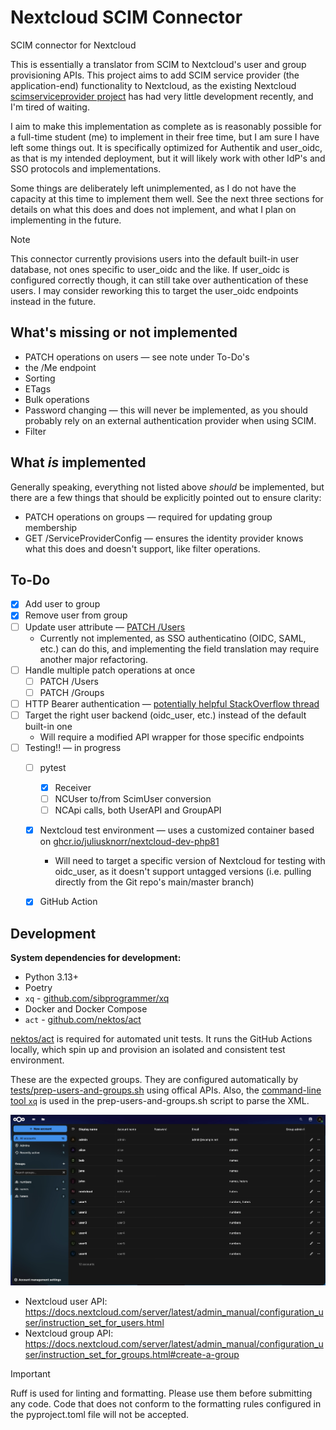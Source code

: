 # Nextcloud SCIM Connector

SCIM connector for Nextcloud

This is essentially a translator from SCIM to Nextcloud's user and group provisioning APIs. This project aims to add SCIM service provider (the application-end) functionality to Nextcloud, as the existing Nextcloud [scimserviceprovider project](https://forge.libre.sh/libre.sh/scimserviceprovider) has had very little development recently, and I'm tired of waiting.

I aim to make this implementation as complete as is reasonably possible for a full-time student (me) to implement in their free time, but I am sure I have left some things out. It is specifically optimized for Authentik and user_oidc, as that is my intended deployment, but it will likely work with other IdP's and SSO protocols and implementations.

Some things are deliberately left unimplemented, as I do not have the capacity at this time to implement them well. See the next three sections for details on what this does and does not implement, and what I plan on implementing in the future.

> [!NOTE]
> This connector currently provisions users into the default built-in user database, not ones specific to user_oidc and the like. If user_oidc is configured correctly though, it can still take over authentication of these users. I may consider reworking this to target the user_oidc endpoints instead in the future.

## What's missing or not implemented

- PATCH operations on users — see note under To-Do's
- the /Me endpoint
- Sorting
- ETags
- Bulk operations
- Password changing &mdash; this will never be implemented, as you should probably rely on an external authentication provider when using SCIM.
- Filter

## What *is* implemented

Generally speaking, everything not listed above *should* be implemented, but there are a few things that should be explicitly pointed out to ensure clarity:

- PATCH operations on groups — required for updating group membership
- GET /ServiceProviderConfig — ensures the identity provider knows what this does and doesn't support, like filter operations.

## To-Do

- [x] Add user to group
- [x] Remove user from group
- [ ] Update user attribute — [PATCH /Users](https://scim.dev/playground/users.html#update-attribute)
    - Currently not implemented, as SSO authenticatino (OIDC, SAML, etc.) can do this, and implementing the field translation may require another major refactoring.
- [ ] Handle multiple patch operations at once
    - [ ] PATCH /Users
    - [ ] PATCH /Groups
- [ ] HTTP Bearer authentication — [potentially helpful StackOverflow thread](https://stackoverflow.com/questions/76867554/fastapi-how-to-access-bearer-token)
- [ ] Target the right user backend (oidc_user, etc.) instead of the default built-in one
    - Will require a modified API wrapper for those specific endpoints
- [ ] Testing!! — in progress
    - [ ] pytest
        - [x] Receiver
        - [ ] NCUser to/from ScimUser conversion
        - [ ] NCApi calls, both UserAPI and GroupAPI
    - [x] Nextcloud test environment — uses a customized container based on [ghcr.io/juliusknorr/nextcloud-dev-php81](ghcr.io/juliusknorr/nextcloud-dev-php81:latest)
        - Will need to target a specific version of Nextcloud for testing with oidc_user, as it doesn't support untagged versions (i.e. pulling directly from the Git repo's main/master branch)
    - [x] GitHub Action


## Development

**System dependencies for development:**

- Python 3.13+
- Poetry
- `xq` - [github.com/sibprogrammer/xq](https://github.com/sibprogrammer/xq)
- Docker and Docker Compose
- `act` - [github.com/nektos/act](https://github.com/nektos/act)

[nektos/act](https://github.com/nektos/act) is required for automated unit tests. It runs the GitHub Actions locally, which spin up and provision an isolated and consistent test environment.

These are the expected groups. They are configured automatically by [tests/prep-users-and-groups.sh](./tests/prep-users-and-groups.sh) using offical APIs.
Also, the [command-line tool `xq`](https://github.com/sibprogrammer/xq) is used in the prep-users-and-groups.sh script to parse the XML.

![Group members](assets/group-membership.png)

- Nextcloud user API: https://docs.nextcloud.com/server/latest/admin_manual/configuration_user/instruction_set_for_users.html
- Nextcloud group API: https://docs.nextcloud.com/server/latest/admin_manual/configuration_user/instruction_set_for_groups.html#create-a-group

> [!IMPORTANT]
> Ruff is used for linting and formatting. Please use them before submitting any code. Code that does not conform to the formatting rules configured in the pyproject.toml file will not be accepted.
